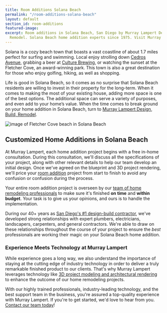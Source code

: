 ```yaml
---
title: Room Additions Solana Beach
permalink: "/room-additions-solana-beach"
layout: default
section_id: room-additions
featured-image: 
excerpt: Room additions in Solana Beach, San Diego by Murray Lampert Design, Build,
  Remodel. Solana Beach home addition experts since 1975. Visit Murray Lampert today!
---
```


Solana is a cozy beach town that boasts a vast coastline of about 1.7 miles perfect for surfing and swimming. Local enjoy strolling down [Cedros Avenue](http://www.cedrosavenue.com/), grabbing a beer at [Culture Brewing](https://culturebrewingco.com/solana-beach/), or watching the sunset at the Fletcher Cove, an award-winning park. This town is also a great destination for those who enjoy golfing, hiking, as well as shopping.

Life is good in Solana Beach, so it comes as no surprise that Solana Beach residents are willing to invest in their property for the long-term. When it comes to making the most of your existing house, adding more space is one of the best options. The additional space can serve a variety of purposes, and even add to your home’s value. When the time comes to break ground on your home addition in Solana Beach, turn to [Murray Lampert Design, Build, Remodel](/).

![image of Fletcher Cove beach in Solana Beach](http://www.rcrealtysd.com/wp-content/uploads/Solana-Beach-Real-Estate.jpg "Fletcher Cove in Solana Beach")

## Customized Home Additions in Solana Beach

At Murray Lampert, each home addition project begins with a free in-home consultation. During this consultation, we'll discuss all the specifications of your project, along with other relevant details to help our team develop an initial design. Once we've agreed on the blueprint and 3D project rendering, we'll price your [room addition](/san-diego-room-additions) project from start to finish to avoid any confusion or confusion during the process.

Your entire room addition project is overseen by our [team of home remodeling professionals](/about-murray-lampert-design-build-remodel#team-members) to make sure it's finished **on time** and **within budget**. Your task is to give us your opinions, and ours is to handle the implementation.

During our 40+ years as [San Diego's #1 design-build contractor](/san-diego-design-build-contractors), we've developed strong relationships with expert plumbers, electricians, landscapers, carpenters, and general contractors. We're able to draw on these relationships throughout the course of your project to ensure the _best_ professionals are working their magic on your Solana Beach home addition.

### Experience Meets Technology at Murray Lampert

While experience goes a long way, we also understand the importance of staying at the cutting edge of industry technology in order to deliver a truly remarkable finished product to our clients. That's why Murray Lampert leverages technology like [3D project modeling and architectural rendering](/3d-architectural-rendering-services) to enhance the outcome of our home remodeling projects.

With our highly trained professionals, industry-leading technology, and the best support team in the business, you're assured a top-quality experience with Murray Lampert. If you're to get started, we'd love to hear from you. [Contact our team today](#quick-contact)!
